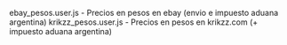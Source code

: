 ebay_pesos.user.js - Precios en pesos en ebay (envio e impuesto aduana argentina)
krikzz_pesos.user.js - Precios en pesos en krikzz.com (+ impuesto aduana argentina)
